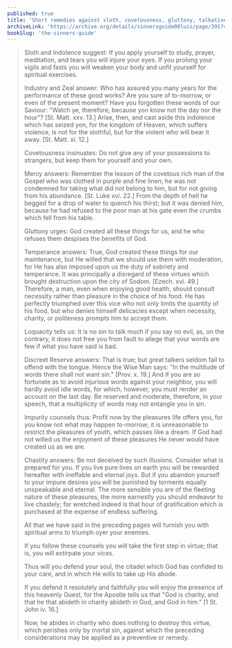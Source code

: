 ```yaml
---
published: true
title: 'Short remedies against sloth, covetousness, gluttony, talkativeness, and impurity'
archiveLink: 'https://archive.org/details/sinnersguide00luis/page/391?view=theater'
bookSlug: 'the-sinners-guide'
---
```


> Sloth and Indolence suggest: If you apply yourself to study, prayer, meditation, and tears you will injure your eyes. If you prolong your vigils and fasts you will weaken your body and unfit yourself for spiritual exercises.
> 
> Industry and Zeal answer: Who has assured you many years for the performance of these good works? Are you sure of to-morrow, or even of the present moment? Have you forgotten these words of our Saviour: "Watch ye, therefore, because yon know not the day nor the hour"? [St. Matt. xxv. 13.] Arise, then, and cast aside this indolence which has seized yon, for the kingdom of Heaven, which suffers violence, is not for the slothful, but for the violent who will bear it away. [St. Matt. xi. 12.]
> 
> Covetousness insinuates: Do not give any of your possessions to strangers, but keep them for yourself and your own.
> 
> Mercy answers: Remember the lesson of the covetous rich man of the Gospel who was clothed in purple and fine linen; he was not condemned for taking what did not belong to him, but for not giving from his abundance. [St. Luke xvi. 22.] From the depth of hell he begged for a drop of water to quench his thirst; but it was denied him, because he had refused to the poor man at his gate even the crumbs which fell from his table.
> 
> Gluttony urges: God created all these things for us, and he who refuses them despises the benefits of God.
> 
> Temperance answers: True, God created these things for our maintenance, but He willed that we should use them with moderation, for He has also imposed upon us the duty of sobriety and temperance. It was principally a disregard of these virtues which brought destruction upon the city of Sodom. [Ezech. xvi. 49.] Therefore, a man, even when enjoying good health, should consult necessity rather than pleasure in the choice of his food. He has perfectly triumphed over this vice who not only limits the quantity of his food, but who denies himself delicacies except when necessity, charity, or politeness prompts him to accept them.
> 
> Loquacity tells us: It is no sin to talk much if you say no evil, as, on the contrary, it does not free you from fault to allege that your words are few if what you have said is bad.
> 
> Discreet Reserve answers: That is true; but great talkers seldom fail to offend with the tongue. Hence the Wise Man says: "In the multitude of words there shall not want sin." [Prov. x. 19.] And if you are so fortunate as to avoid injurious words against your neighbor, you will hardly avoid idle words, for which, however, you must render an account on the last day. Be reserved and moderate, therefore, in your speech, that a multiplicity of words may not entangle you in sin.
> 
> Impurity counsels thus: Profit now by the pleasures life offers you, for you know not what may happen to-morrow; it is unreasonable to restrict the pleasures of youth, which passes like a dream. If God had not willed us the enjoyment of these pleasures He never would have created us as we are.
> 
> Chastity answers: Be not deceived by such illusions. Consider what is prepared for you. If you live pure lives on earth you will be rewarded hereafter with ineffable and eternal joys. But if you abandon yourself to your impure desires you will be punished by torments equally unspeakable and eternal. The more sensible you are of the fleeting nature of these pleasures, the more earnestly you should endeavor to live chastely; for wretched indeed is that hour of gratification which is purchased at the expense of endless suffering.
> 
> All that we have said in the preceding pages will furnish you with spiritual arms to triumph oyer your enemies.
> 
> If you follow these counsels you will take the first step in virtue; that is, you will extirpate your vices.
> 
> Thus will you defend your soul, the citadel which God has confided to your care, and in which He wills to take up His abode.
> 
> If you defend it resolutely and faithfully you will enjoy the presence of this heavenly Guest, for the Apostle tells us that "God is charity, and that he that abideth in charity abideth in God, and God in him." [1 St. John iv. 16.]
> 
> Now, he abides in charity who does nothing to destroy this virtue, which perishes only by mortal sin, against which the preceding considerations may be applied as a preventive or remedy.